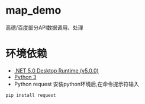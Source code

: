 # map_demo
高德/百度部分API数据调用、处理

# 环境依赖
 - [.NET 5.0 Desktop Runtime (v5.0.0)][1]
 - [Python 3][2]
 - Python request
   安装python环境后,在命令提示符输入  
 ```
 pip install request
 ```

[1]: https://dotnet.microsoft.com/download/dotnet/thank-you/runtime-desktop-5.0.0-windows-x64-installer
[2]: https://www.python.org/downloads/release/python-395/
